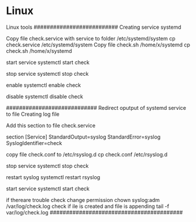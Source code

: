 # Linux #
Linux tools
##########################
Creating service systemd

Copy file  check.service with service to folder /etc/systemd/system
cp check.service /etc/systemd/system
Copy file check.sh /home/x/systemd
cp check.sh /home/x/systemd 

start service
systemctl start check

stop service
systemctl stop check

enable
systemctl enable check

disable
systemctl disable check

############################
Redirect oputput of systemd service to file
Creating log file

Add this section to file check.service 

section [Service]
StandardOutput=syslog
StandardError=syslog
SyslogIdentifier=check

copy file check.conf to /etc/rsyslog.d
cp check.conf /etc/rsyslog.d

stop service
systemctl stop check

restart syslog
systemctl restart rsyslog

start service
systemctl start check

if thereare trouble
check change permission
chown syslog:adm /var/log/check.log
check if ile is created and file is appending
tail -f var/log/check.log
#########################################
